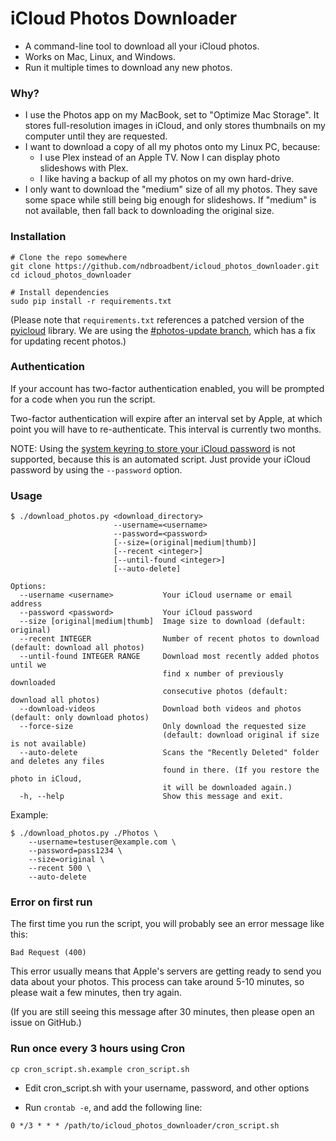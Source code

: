 # iCloud Photos Downloader

* A command-line tool to download all your iCloud photos.
* Works on Mac, Linux, and Windows.
* Run it multiple times to download any new photos.

### Why?

* I use the Photos app on my MacBook, set to "Optimize Mac Storage". It stores full-resolution images in iCloud, and only stores thumbnails on my computer until they are requested.
* I want to download a copy of all my photos onto my Linux PC, because:
  * I use Plex instead of an Apple TV. Now I can display photo slideshows with Plex.
  * I like having a backup of all my photos on my own hard-drive.
* I only want to download the "medium" size of all my photos. They save some space while still being big enough for slideshows. If "medium" is not available, then fall back to downloading the original size.


### Installation

    # Clone the repo somewhere
    git clone https://github.com/ndbroadbent/icloud_photos_downloader.git
    cd icloud_photos_downloader

    # Install dependencies
    sudo pip install -r requirements.txt

(Please note that `requirements.txt` references a patched version of the
[pyicloud](https://github.com/picklepete/pyicloud) library. We are using the [#photos-update branch](https://github.com/picklepete/pyicloud/pull/100),
which has a fix for updating recent photos.)

### Authentication

If your account has two-factor authentication enabled,
you will be prompted for a code when you run the script.

Two-factor authentication will expire after an interval set by Apple,
at which point you will have to re-authenticate.
This interval is currently two months.

NOTE: Using the [system keyring to store your iCloud password](https://github.com/picklepete/pyicloud#authentication) is not supported, because this is an automated script. Just provide your iCloud password by using the `--password` option.


### Usage

    $ ./download_photos.py <download_directory>
                           --username=<username>
                           --password=<password>
                           [--size=(original|medium|thumb)]
                           [--recent <integer>]
                           [--until-found <integer>]
                           [--auto-delete]

    Options:
      --username <username>           Your iCloud username or email address
      --password <password>           Your iCloud password
      --size [original|medium|thumb]  Image size to download (default: original)
      --recent INTEGER                Number of recent photos to download (default: download all photos)
      --until-found INTEGER RANGE     Download most recently added photos until we
                                      find x number of previously downloaded
                                      consecutive photos (default: download all photos)
      --download-videos               Download both videos and photos (default: only download photos)
      --force-size                    Only download the requested size
                                      (default: download original if size is not available)
      --auto-delete                   Scans the "Recently Deleted" folder and deletes any files
                                      found in there. (If you restore the photo in iCloud,
                                      it will be downloaded again.)
      -h, --help                      Show this message and exit.


Example:

    $ ./download_photos.py ./Photos \
        --username=testuser@example.com \
        --password=pass1234 \
        --size=original \
        --recent 500 \
        --auto-delete


### Error on first run

The first time you run the script, you will probably see an error message like this:

```
Bad Request (400)
```

This error usually means that Apple's servers are getting ready to send you data about your photos.
This process can take around 5-10 minutes, so please wait a few minutes, then try again.

(If you are still seeing this message after 30 minutes, then please open an issue on GitHub.)


### Run once every 3 hours using Cron

    cp cron_script.sh.example cron_script.sh

* Edit cron_script.sh with your username, password, and other options

* Run `crontab -e`, and add the following line:

```
0 */3 * * * /path/to/icloud_photos_downloader/cron_script.sh
```
